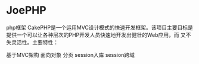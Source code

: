# JoePHP
php框架
CakePHP是一个运用MVC设计模式的快速开发框架。该项目主要目标是提供一个可以让各种层次的PHP开发人员快速地开发出健壮的Web应用，而 又不失灵活性。主要特性：

基于MVC架构
面向对象
分页
session入库
session跨域
